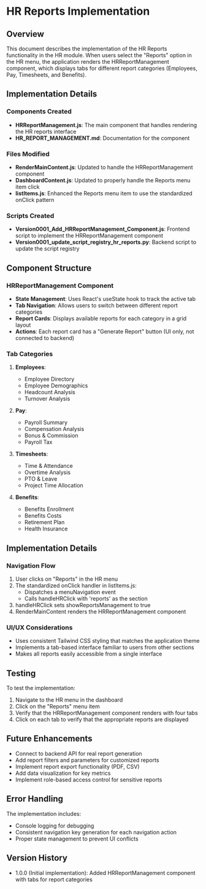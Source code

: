 # HR Reports Implementation

## Overview
This document describes the implementation of the HR Reports functionality in the HR module. When users select the "Reports" option in the HR menu, the application renders the HRReportManagement component, which displays tabs for different report categories (Employees, Pay, Timesheets, and Benefits).

## Implementation Details

### Components Created
- **HRReportManagement.js**: The main component that handles rendering the HR reports interface
- **HR_REPORT_MANAGEMENT.md**: Documentation for the component

### Files Modified
- **RenderMainContent.js**: Updated to handle the HRReportManagement component
- **DashboardContent.js**: Updated to properly handle the Reports menu item click
- **listItems.js**: Enhanced the Reports menu item to use the standardized onClick pattern

### Scripts Created
- **Version0001_Add_HRReportManagement_Component.js**: Frontend script to implement the HRReportManagement component
- **Version0001_update_script_registry_hr_reports.py**: Backend script to update the script registry

## Component Structure

### HRReportManagement Component
- **State Management**: Uses React's useState hook to track the active tab
- **Tab Navigation**: Allows users to switch between different report categories
- **Report Cards**: Displays available reports for each category in a grid layout
- **Actions**: Each report card has a "Generate Report" button (UI only, not connected to backend)

### Tab Categories
1. **Employees**:
   - Employee Directory
   - Employee Demographics
   - Headcount Analysis
   - Turnover Analysis

2. **Pay**:
   - Payroll Summary
   - Compensation Analysis
   - Bonus & Commission
   - Payroll Tax

3. **Timesheets**:
   - Time & Attendance
   - Overtime Analysis
   - PTO & Leave
   - Project Time Allocation

4. **Benefits**:
   - Benefits Enrollment
   - Benefits Costs
   - Retirement Plan
   - Health Insurance

## Implementation Details

### Navigation Flow
1. User clicks on "Reports" in the HR menu
2. The standardized onClick handler in listItems.js:
   - Dispatches a menuNavigation event
   - Calls handleHRClick with 'reports' as the section
3. handleHRClick sets showReportsManagement to true
4. RenderMainContent renders the HRReportManagement component

### UI/UX Considerations
- Uses consistent Tailwind CSS styling that matches the application theme
- Implements a tab-based interface familiar to users from other sections
- Makes all reports easily accessible from a single interface

## Testing
To test the implementation:
1. Navigate to the HR menu in the dashboard
2. Click on the "Reports" menu item
3. Verify that the HRReportManagement component renders with four tabs
4. Click on each tab to verify that the appropriate reports are displayed

## Future Enhancements
- Connect to backend API for real report generation
- Add report filters and parameters for customized reports
- Implement report export functionality (PDF, CSV)
- Add data visualization for key metrics
- Implement role-based access control for sensitive reports

## Error Handling
The implementation includes:
- Console logging for debugging
- Consistent navigation key generation for each navigation action
- Proper state management to prevent UI conflicts

## Version History
- 1.0.0 (Initial implementation): Added HRReportManagement component with tabs for report categories 